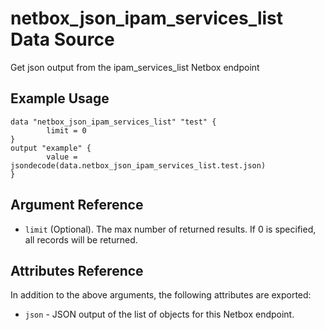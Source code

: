 # netbox\_json\_ipam\_services\_list Data Source

Get json output from the ipam_services_list Netbox endpoint

## Example Usage

```hcl
data "netbox_json_ipam_services_list" "test" {
        limit = 0
}
output "example" {
        value = jsondecode(data.netbox_json_ipam_services_list.test.json)
}
```

## Argument Reference

* ``limit`` (Optional). The max number of returned results. If 0 is specified, all records will be returned.

## Attributes Reference

In addition to the above arguments, the following attributes are exported:
* ``json`` - JSON output of the list of objects for this Netbox endpoint.

